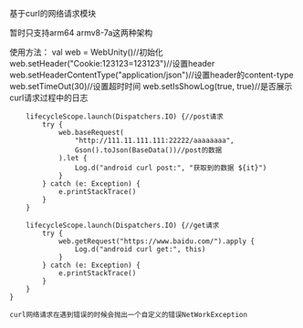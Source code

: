 基于curl的网络请求模块

暂时只支持arm64 armv8-7a这两种架构


使用方法：
        val web = WebUnity()//初始化
        web.setHeader("Cookie:123123=123123")//设置header
        web.setHeaderContentType("application/json")//设置header的content-type
        web.setTimeOut(30)//设置超时时间
        web.setIsShowLog(true, true)//是否展示curl请求过程中的日志
    
        lifecycleScope.launch(Dispatchers.IO) {//post请求
            try {
                web.baseRequest(
                    "http://111.11.111.111:22222/aaaaaaaa",
                    Gson().toJson(BaseData())//post的数据
                ).let {
                    Log.d("android curl post:", "获取到的数据 ${it}")
                }
            } catch (e: Exception) {
                e.printStackTrace()
            }
        }

        lifecycleScope.launch(Dispatchers.IO) {//get请求
            try {
                web.getRequest("https://www.baidu.com/").apply {
                    Log.d("android curl get:", this)
                }
            } catch (e: Exception) {
                e.printStackTrace()
            }
        }
    }

    curl网络请求在遇到错误的时候会抛出一个自定义的错误NetWorkException
